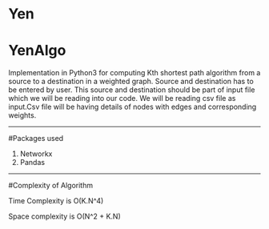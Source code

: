 # Yen

# YenAlgo
Implementation in Python3 for computing Kth shortest path algorithm from a source to a destination in a weighted graph. Source and destination has to be entered by user. This source and destination should be part of input file which we will be reading into our code. We will be reading csv file as input.Csv file will be having details of nodes with edges and corresponding weights.  

________________
#Packages used

1) Networkx
2) Pandas


_________________
#Complexity of Algorithm

Time Complexity is O(K.N^4)

Space complexity is O(N^2 + K.N)
